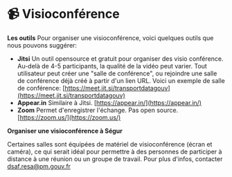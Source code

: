 # 📹 Visioconférence

**Les outils** Pour organiser une visioconférence, voici quelques outils que nous pouvons suggérer:

* **Jitsi** Un outil opensource et gratuit pour organiser des visio conférence. Au-delà de 4-5 participants, la qualité de la vidéo peut varier. Tout utilisateur peut créer une "salle de conférence", ou rejoindre une salle de conférence déjà créé à partir d'un lien URL. Voici un exemple de salle de conférence: [https://meet.jit.si/transportdatagouv](https://meet.jit.si/transportdatagouv)
* **Appear.in** Similaire à Jitsi. [https://appear.in/](https://appear.in/)
* **Zoom** Permet d'enregistrer l'échange. Pas open source. [https://zoom.us/](https://zoom.us/)

**Organiser une visioconférence à Ségur**

Certaines salles sont équipées de matériel de visioconférence \(écran et caméra\), ce qui serait idéal pour permettre à des personnes de participer à distance à une réunion ou un groupe de travail. Pour plus d'infos, contacter [dsaf.resa@pm.gouv.fr](mailto:dsaf.resa@pm.gouv.fr)

